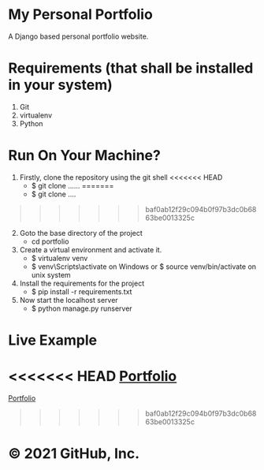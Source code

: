 # My Personal Portfolio
  A Django based personal portfolio website.

# Requirements (that shall be installed in your system)
  1. Git
  2. virtualenv
  3. Python

# Run On Your Machine?
  1. Firstly, clone the repository using the git shell 
<<<<<<< HEAD
      - $ git clone ......
=======
      - $ git clone ....
>>>>>>> baf0ab12f29c094b0f97b3dc0b6863be0013325c
  2. Goto the base directory of the project 
     - cd portfolio 
  3. Create a virtual environment and activate it. 
      - $ virtualenv venv 
      - $ venv\Scripts\activate on Windows or $ source venv/bin/activate on unix system 
  4. Install the requirements for the project 
      - $ pip install -r requirements.txt 
  5. Now start the localhost server
      - $ python manage.py runserver 

# Live Example
<<<<<<< HEAD
   [Portfolio](........)
=======
   [Portfolio](.............)
>>>>>>> baf0ab12f29c094b0f97b3dc0b6863be0013325c


# © 2021 GitHub, Inc.
